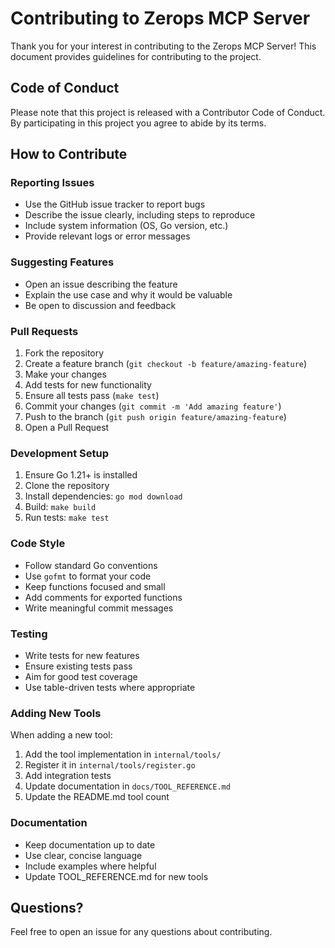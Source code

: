 # Contributing to Zerops MCP Server

Thank you for your interest in contributing to the Zerops MCP Server! This document provides guidelines for contributing to the project.

## Code of Conduct

Please note that this project is released with a Contributor Code of Conduct. By participating in this project you agree to abide by its terms.

## How to Contribute

### Reporting Issues

- Use the GitHub issue tracker to report bugs
- Describe the issue clearly, including steps to reproduce
- Include system information (OS, Go version, etc.)
- Provide relevant logs or error messages

### Suggesting Features

- Open an issue describing the feature
- Explain the use case and why it would be valuable
- Be open to discussion and feedback

### Pull Requests

1. Fork the repository
2. Create a feature branch (`git checkout -b feature/amazing-feature`)
3. Make your changes
4. Add tests for new functionality
5. Ensure all tests pass (`make test`)
6. Commit your changes (`git commit -m 'Add amazing feature'`)
7. Push to the branch (`git push origin feature/amazing-feature`)
8. Open a Pull Request

### Development Setup

1. Ensure Go 1.21+ is installed
2. Clone the repository
3. Install dependencies: `go mod download`
4. Build: `make build`
5. Run tests: `make test`

### Code Style

- Follow standard Go conventions
- Use `gofmt` to format your code
- Keep functions focused and small
- Add comments for exported functions
- Write meaningful commit messages

### Testing

- Write tests for new features
- Ensure existing tests pass
- Aim for good test coverage
- Use table-driven tests where appropriate

### Adding New Tools

When adding a new tool:

1. Add the tool implementation in `internal/tools/`
2. Register it in `internal/tools/register.go`
3. Add integration tests
4. Update documentation in `docs/TOOL_REFERENCE.md`
5. Update the README.md tool count

### Documentation

- Keep documentation up to date
- Use clear, concise language
- Include examples where helpful
- Update TOOL_REFERENCE.md for new tools

## Questions?

Feel free to open an issue for any questions about contributing.